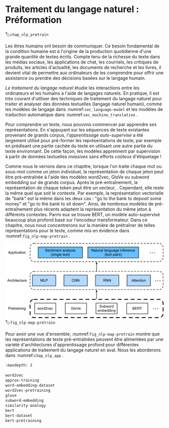 # Traitement du langage naturel : Préformation
:label:`chap_nlp_pretrain` 

 
 Les êtres humains ont besoin de communiquer.
Ce besoin fondamental de la condition humaine est à l'origine de la production quotidienne d'une grande quantité de textes écrits.
Compte tenu de la richesse du texte dans les médias sociaux, les applications de chat, les courriels, les critiques de produits, les articles d'actualité, les documents de recherche et les livres, il devient vital de permettre aux ordinateurs de les comprendre pour offrir une assistance ou prendre des décisions basées sur le langage humain.

*Le traitement du langage naturel* étudie les interactions entre les ordinateurs et les humains à l'aide de langages naturels.
En pratique, il est très courant d'utiliser des techniques de traitement du langage naturel pour traiter et analyser des données textuelles (langage naturel humain), comme les modèles de langage dans :numref:`sec_language-model` et les modèles de traduction automatique dans :numref:`sec_machine_translation` .

Pour comprendre un texte, nous pouvons commencer par apprendre
ses représentations.
En s'appuyant sur les séquences de texte existantes
provenant de grands corpus,
*l'apprentissage auto-supervisé*
a été largement utilisé
pour pré-former les représentations de texte,
par exemple en prédisant une partie cachée du texte
en utilisant une autre partie du texte environnant.
De cette façon, les modèles
apprennent par supervision
à partir de données textuelles *massives*
sans efforts *coûteux* d'étiquetage !


Comme nous le verrons dans ce chapitre,
lorsque l'on traite chaque mot ou sous-mot comme un jeton individuel,
la représentation de chaque jeton peut être pré-entraînée
à l'aide des modèles word2vec, GloVe ou subword embedding
sur de grands corpus.
Après le pré-entraînement, la représentation de chaque token peut être un vecteur,
. Cependant, elle reste la même quel que soit le contexte.
Par exemple, la représentation vectorielle de "bank" est la même
dans les deux cas :
"go to the bank to deposit some money"
et
"go to the bank to sit down".
Ainsi, de nombreux modèles de pré-entraînement plus récents adaptent la représentation du même jeton
à différents contextes.
Parmi eux se trouve BERT, un modèle auto-supervisé beaucoup plus profond basé sur l'encodeur transformateur.
Dans ce chapitre, nous nous concentrerons sur la manière de prétraîner de telles représentations pour le texte,
comme mis en évidence dans :numref:`fig_nlp-map-pretrain` .

![Pretrained text representations can be fed to various deep learning architectures for different downstream natural language processing applications. This chapter focuses on the upstream text representation pretraining.](../img/nlp-map-pretrain.svg)
:label:`fig_nlp-map-pretrain`


Pour avoir une vue d'ensemble,
:numref:`fig_nlp-map-pretrain` montre que
les représentations de texte pré-entraînées peuvent être alimentées par
une variété d'architectures d'apprentissage profond pour différentes applications de traitement du langage naturel en aval.
Nous les aborderons dans :numref:`chap_nlp_app` .

```toc
:maxdepth: 2

word2vec
approx-training
word-embedding-dataset
word2vec-pretraining
glove
subword-embedding
similarity-analogy
bert
bert-dataset
bert-pretraining

```

